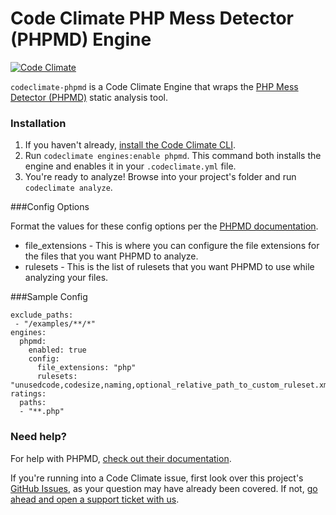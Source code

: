 # Code Climate PHP Mess Detector (PHPMD) Engine

[![Code Climate](https://codeclimate.com/github/codeclimate/codeclimate-phpmd/badges/gpa.svg)](https://codeclimate.com/github/codeclimate/codeclimate-phpmd)

`codeclimate-phpmd` is a Code Climate Engine that wraps the [PHP Mess Detector (PHPMD)](http://phpmd.org/) static analysis tool.

### Installation

1. If you haven't already, [install the Code Climate CLI](https://github.com/codeclimate/codeclimate).
2. Run `codeclimate engines:enable phpmd`. This command both installs the engine and enables it in your `.codeclimate.yml` file.
3. You're ready to analyze! Browse into your project's folder and run `codeclimate analyze`.

###Config Options

Format the values for these config options per the [PHPMD documentation](http://phpmd.org/documentation/index.html).

* file_extensions - This is where you can configure the file extensions for the files that you want PHPMD to analyze.
* rulesets - This is the list of rulesets that you want PHPMD to use while analyzing your files.

###Sample Config

    exclude_paths:
     - "/examples/**/*"
    engines:
      phpmd:
        enabled: true
        config:
          file_extensions: "php"
          rulesets: "unusedcode,codesize,naming,optional_relative_path_to_custom_ruleset.xml"
    ratings:
      paths:
      - "**.php"

### Need help?

For help with PHPMD, [check out their documentation](http://phpmd.org/documentation/index.html).

If you're running into a Code Climate issue, first look over this project's [GitHub Issues](https://github.com/phpmd/phpmd/issues), as your question may have already been covered. If not, [go ahead and open a support ticket with us](https://codeclimate.com/help).
